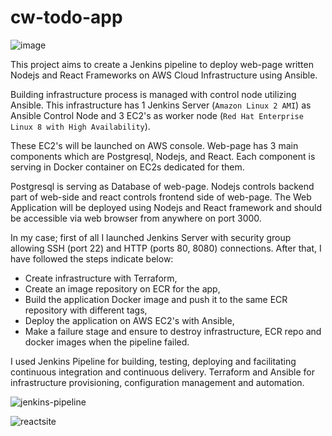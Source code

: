 # cw-todo-app
![image](https://user-images.githubusercontent.com/68965446/215503794-3b430a2c-bdd1-4527-9dbc-3e2f4b03e3ac.png)

This project aims to create a Jenkins pipeline to deploy web-page written Nodejs and React Frameworks on AWS Cloud Infrastructure using Ansible.

Building infrastructure process is managed with control node utilizing Ansible. This infrastructure has 1 Jenkins Server (`Amazon Linux 2 AMI`) as Ansible Control Node and 3 EC2's as worker node (`Red Hat Enterprise Linux 8 with High Availability`).

These EC2's will be launched on AWS console. Web-page has 3 main components which are Postgresql, Nodejs, and React. Each component is serving in Docker container on EC2s dedicated for them. 

Postgresql is serving as Database of web-page. Nodejs controls backend part of web-side and react controls frontend side of web-page. The Web Application will be deployed using Nodejs and React framework and should be accessible via web browser from anywhere on port 3000.

In my case; first of all I launched Jenkins Server with security group allowing SSH (port 22) and HTTP (ports 80, 8080) connections. After that, I have followed the steps indicate below:

- Create infrastructure with Terraform,
- Create an image repository on ECR for the app,
- Build the application Docker image and push it to the same ECR repository with different tags,
- Deploy the application on AWS EC2's with Ansible,
- Make a failure stage and ensure to destroy infrastructure, ECR repo and docker images when the pipeline failed.

I used Jenkins Pipeline for building, testing, deploying and facilitating continuous integration and continuous delivery.
Terraform and Ansible for infrastructure provisioning, configuration management and automation. 

![jenkins-pipeline](https://user-images.githubusercontent.com/68965446/227952951-e25dfc3a-e498-470e-87b9-76f6b2503971.PNG)


![reactsite](https://user-images.githubusercontent.com/68965446/227950521-ecbe0810-cc6a-4afd-8217-2121b9e06843.PNG)

